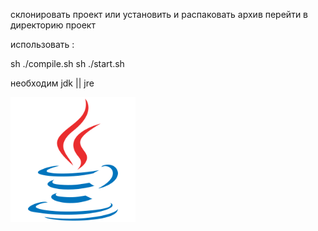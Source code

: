 склонировать проект или установить и распаковать архив
перейти в директорию проект

использовать :

sh ./compile.sh
sh ./start.sh

необходим jdk || jre 

<img src="https://github.com/devicons/devicon/blob/master/icons/java/java-original.svg" title="java" alt="java" width="200" height="200"/>
